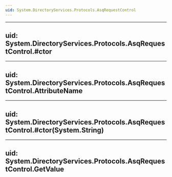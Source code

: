 ```yaml
---
uid: System.DirectoryServices.Protocols.AsqRequestControl
---
```


---
uid: System.DirectoryServices.Protocols.AsqRequestControl.#ctor
---

---
uid: System.DirectoryServices.Protocols.AsqRequestControl.AttributeName
---

---
uid: System.DirectoryServices.Protocols.AsqRequestControl.#ctor(System.String)
---

---
uid: System.DirectoryServices.Protocols.AsqRequestControl.GetValue
---
